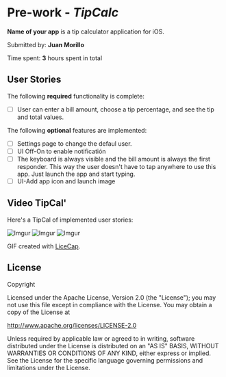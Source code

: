 # Pre-work - *TipCalc*

**Name of your app** is a tip calculator application for iOS.

Submitted by: **Juan Morillo**

Time spent: **3** hours spent in total

## User Stories

The following **required** functionality is complete:

* [ ] User can enter a bill amount, choose a tip percentage, and see the tip and total values.

The following **optional** features are implemented:
* [ ] Settings page to change the defaul user.
* [ ] UI Off-On to enable notificatión
* [ ] The keyboard is always visible and the bill amount is always the first responder. This way the user doesn't have to tap anywhere to use this app. Just launch the app and start typing.
* [ ] UI-Add app icon and launch image

## Video TipCal' 

Here's a TipCal of implemented user stories:

![Imgur](http://i.imgur.com/dI5s04y.gif)
![Imgur](http://i.imgur.com/4ZvyaPq.gif)
![Imgur](http://i.imgur.com/swXrNs6.gif)


GIF created with [LiceCap](http://www.cockos.com/licecap/).

## License

Copyright 

Licensed under the Apache License, Version 2.0 (the "License");
you may not use this file except in compliance with the License.
You may obtain a copy of the License at

http://www.apache.org/licenses/LICENSE-2.0

Unless required by applicable law or agreed to in writing, software
distributed under the License is distributed on an "AS IS" BASIS,
WITHOUT WARRANTIES OR CONDITIONS OF ANY KIND, either express or implied.
See the License for the specific language governing permissions and
limitations under the License.
